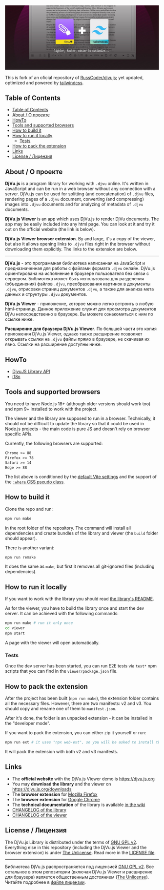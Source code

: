 <p align="center"> 

![DjvuJS Logo](./doc/logo.jpg) 

</p>

This is fork of an oficial repository of [RussCoder/djvujs](https://github.com/RussCoder/djvujs); yet updated, optimized and powered by [tailwindcss](https://github.com/tailwindlabs/tailwindcss).

## Table of Contents

- [Table of Contents](#table-of-contents)
- [About / О проекте](#about--о-проекте)
- [HowTo](#howto)
- [Tools and supported browsers](#tools-and-supported-browsers)
- [How to build it](#how-to-build-it)
- [How to run it locally](#how-to-run-it-locally)
  - [Tests](#tests)
- [How to pack the extension](#how-to-pack-the-extension)
- [Links](#links)
- [License / Лицензия](#license--лицензия)


## About / О проекте

**DjVu.js** is a program library for working with `.djvu` online. It's written
in JavaScript and can be run in a web browser without any connection with a
server. DjVu.js can be used for splitting (and concatenation) of `.djvu` files,
rendering pages of a `.djvu` document, converting (and compressing) images
into `.djvu` documents and for analyzing of metadata of `.djvu` documents.

**DjVu.js Viewer** is an app which uses DjVu.js to render DjVu
documents. The app may be easily included into any html page. You can look at it
and try it out on the official website (the link is below).

**DjVu.js Viewer browser extension**. By and large, it's a copy of the viewer,
but also it allows opening links to `.djvu` files right in the browser without
downloading them explicitly. The links to the extension are below.

<hr>

**DjVu.js** - это программная библиотека написанная на JavaScript и
предназначенная для работы с файлами формата `.djvu` онлайн. DjVu.js
ориентирована на исполнение в браузере пользователя без связи с сервером.
Библиотека может быть использована для разделения (объединения) файлов `.djvu`,
преобразования картинок в документы `.djvu`, отрисовки страниц
документов `.djvu`, а также для анализа мета данных и структуры `.djvu`
документов.

**DjVu.js Viewer** - приложение, которое можно легко встроить в любую
html-страницу. Данное приложение служит для просмотра документов DjVu
непосредственно в браузере. Вы можете ознакомиться с ним по ссылке ниже.

**Расширение для браузера DjVu.js Viewer**. По большей части это копия
приложения DjVu.js Viewer, однако также расширение позволяет открывать ссылки
на `.djvu` файлы прямо в браузере, не скачивая их явно. Ссылки на расширение
доступны ниже.

## HowTo

- [DjvuJS Library API](./doc/Library%20API.md)
- [i18n](./doc/Translations.md)


## Tools and supported browsers

You need to have Node.js 18+ (although older versions should work too)
and npm 9+ installed to work with the project.

The viewer and the library are supposed to run in a browser. Technically,
it should not be difficult to update the library so that it could be used
in Node.js projects - the main code is pure JS and doesn't rely on
browser specific APIs.

Currently, the following browsers are supported:

```
Chrome >= 88
Firefox >= 78
Safari >= 14
Edge >= 88
```

The list above is conditioned by the [default Vite settings](https://vitejs.dev/guide/build.html#browser-compatibility)
and the support of the [`:where` CSS pseudo class](https://caniuse.com/mdn-css_selectors_where).

## How to build it

Clone the repo and run:

```sh
npm run make
```` 

in the root folder of the repository. The command will install all dependencies
and create bundles of the library and viewer (the `build` folder should
appear).

There is another variant:

```sh
npm run remake
```

It does the same as `make`, but first it removes all git-ignored files 
(including dependencies).

## How to run it locally

If you want to work with the library you should read [the library's README](./library/README.md).

As for the viewer, you have to build the library once and start the dev server.
It can be achieved with the following commands:

```sh
npm run make # run it only once
cd viewer
npm start
```

A page with the viewer will open automatically.

### Tests

Once the dev server has been started, you can run E2E tests via `test*` npm scripts that you can find in
the `viewer/package.json` file.

## How to pack the extension

After the project has been built (`npm run make`), the extension
folder contains all the necessary files. However, there are two manifests:
v2 and v3. You should copy and rename one of them to `manifest.json`.

After it's done, the folder is an unpacked extension - it can be
installed in the "developer mode".

If you want to pack the extension, you can either zip it yourself
or run:

```sh
npm run ext # it uses "npx web-ext", so you will be asked to install the package
```

It will pack the extension with both v2 and v3 manifests.

## Links

- The **official website** with the DjVu.js Viewer demo is https://djvu.js.org
- You may **download the library** and the viewer
  on https://djvu.js.org/downloads
- The **browser extension**
  for [Mozilla Firefox](https://addons.mozilla.org/en-US/firefox/addon/djvu-js-viewer/)
- The **browser extension**
  for [Google Chrome](https://chrome.google.com/webstore/detail/djvujs-viewer/bpnedgjmphmmdgecmklcopblfcbhpefm)
- The **technical documentation** of the library is
  available [in the wiki](https://github.com/RussCoder/djvujs/wiki/DjVu.js-Documentation)
- [CHANGELOG of the library](library/CHANGELOG.md)
- [CHANGELOG of the viewer](viewer/CHANGELOG.md)

## License / Лицензия

The DjVu.js Library is distributed under the terms of [GNU GPL v2](GNU_GPL_v2).
Everything else in this repository (including the DjVu.js Viewer and the browser
extension) is under [The Unlicense](THE_UNLICENSE). Read more in
the [LICENSE file](LICENSE.md).

<hr>

Библиотека DjVu.js распространяется под лицензией [GNU GPL v2](GNU_GPL_v2). Все
остальное в этом репозитории (включая DjVu.js Viewer и расширение для браузера)
является общественным достоянием ([The Unlicense](THE_UNLICENSE)). Читайте
подробнее в [файле лицензии](LICENSE.md).